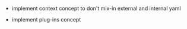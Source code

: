 * implement context concept to don't mix-in external and internal yaml

* implement plug-ins concept
